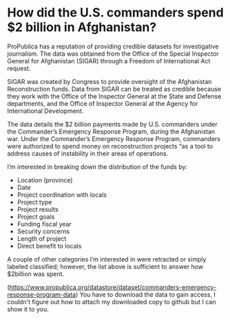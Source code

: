 # How did the U.S. commanders spend $2 billion in Afghanistan?

ProPublica has a reputation of providing credible datasets for investigative journalism. The data was obtained from the Office of the Special Inspector General for Afghanistan  (SIGAR) through a Freedom of International Act request. 

SIGAR was created by Congress to provide oversight of the Afghanistan Reconstruction funds. Data from SIGAR can be treated as credible because they work with the Office of the Inspector General at the State and Defense departments, and the Office of Inspector General at the Agency for International Development. 

The data details the $2 billion payments made by U.S. commanders under the Commander’s Emergency Response Program, during the Afghanistan war. 
Under the Commander’s Emergency Response Program, commanders were authorized to spend money on reconstruction projects “as a tool to address causes of instability in their areas of operations. 

I’m interested in breaking down the distribution of the funds by:

* Location (province)
* Date
* Project coordination with locals
* Project type
* Project results 
* Project goals 
* Funding fiscal year
* Security concerns 
* Length of project 
* Direct benefit to locals 

A couple of other categories I’m interested in were retracted or simply labeled classified; however, the list above is sufficient to answer how $2billion was spent. 

(https://www.propublica.org/datastore/dataset/commanders-emergency-response-program-data) You have to download the data to gain access, I couldn't figure out how to attach my downloaded copy to github but I can show it to you.   
